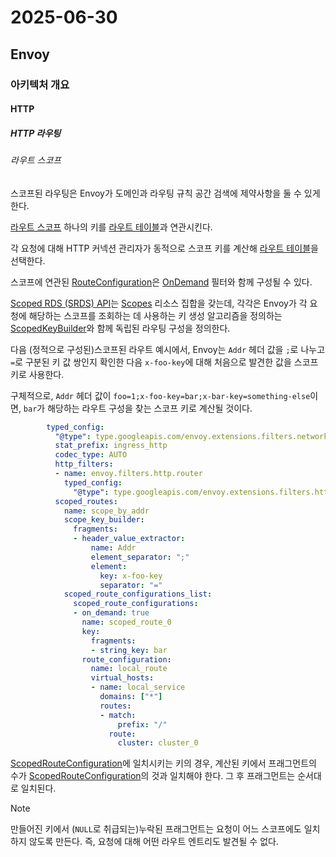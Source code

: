 # 2025-06-30

## Envoy

### 아키텍처 개요

#### HTTP

##### HTTP 라우팅

###### 라우트 스코프

스코프된 라우팅은 Envoy가 도메인과 라우팅 규칙 공간 검색에 제약사항을 둘 수 있게 한다.

[라우트 스코프][api-http-route-management-http-scoped-routing-configuration-scoped-route-configuration] 하나의 키를 [라우트 테이블][arch-http-http-routing-route-table]과 연관시킨다.

각 요청에 대해 HTTP 커넥션 관리자가 동적으로 스코프 키를 계산해 [라우트 테이블][api-http-route-management-http-route-configuration-route-configuration]을 선택한다.

스코프에 연관된 [RouteConfiguration][api-http-route-management-http-route-configuration-route-configuration]은 [OnDemand][api-filters-on-demand] 필터와 함께 구성될 수 있다.

[Scoped RDS (SRDS) API][arch-ops-and-config-xds-config-srds]는 [Scopes][api-http-route-management-http-scoped-routing-configuration-scoped-route-configuration] 리소스 집합을 갖는데, 각각은 Envoy가 각 요청에 해당하는 스코프를 조회하는 데 사용하는 키 생성 알고리즘을 정의하는 [ScopedKeyBuilder][api-extensions-filters-scope-key-builder]와 함께 독립된 라우팅 구성을 정의한다.

다음 (정적으로 구성된)스코프된 라우트 예시에서, Envoy는 `Addr` 헤더 값을 `;`로 나누고 `=`로 구분된 키 값 쌍인지 확인한 다음 `x-foo-key`에 대해 처음으로 발견한 값을 스코프 키로 사용한다.

구체적으로, `Addr` 헤더 값이 `foo=1;x-foo-key=bar;x-bar-key=something-else`이면, `bar`가 해당하는 라우트 구성을 찾는 스코프 키로 계산될 것이다.

```yaml
        typed_config:
          "@type": type.googleapis.com/envoy.extensions.filters.network.http_connection_manager.v3.HttpConnectionManager
          stat_prefix: ingress_http
          codec_type: AUTO
          http_filters:
          - name: envoy.filters.http.router
            typed_config:
              "@type": type.googleapis.com/envoy.extensions.filters.http.router.v3.Router
          scoped_routes:
            name: scope_by_addr
            scope_key_builder:
              fragments:
              - header_value_extractor:
                  name: Addr
                  element_separator: ";"
                  element:
                    key: x-foo-key
                    separator: "="
            scoped_route_configurations_list:
              scoped_route_configurations:
              - on_demand: true
                name: scoped_route_0
                key:
                  fragments:
                  - string_key: bar
                route_configuration:
                  name: local_route
                  virtual_hosts:
                  - name: local_service
                    domains: ["*"]
                    routes:
                    - match:
                        prefix: "/"
                      route:
                        cluster: cluster_0
```

[ScopedRouteConfiguration][api-http-route-management-http-scoped-routing-configuration-scoped-route-configuration]에 일치시키는 키의 경우, 계산된 키에서 프래그먼트의 수가 [ScopedRouteConfiguration][api-http-route-management-http-scoped-routing-configuration-scoped-route-configuration]의 것과 일치해야 한다. 그 후 프래그먼트는 순서대로 일치된다.

> [!NOTE]
>
> 만들어진 키에서 (`NULL`로 취급되는)누락된 프래그먼트는 요청이 어느 스코프에도 일치하지 않도록 만든다. 즉, 요청에 대해 어떤 라우트 엔트리도 발견될 수 없다.

[api-http-route-management-http-scoped-routing-configuration-scoped-route-configuration]: https://www.envoyproxy.io/docs/envoy/latest/api-v3/config/route/v3/scoped_route.proto#envoy-v3-api-msg-config-route-v3-scopedrouteconfiguration
[arch-http-http-routing-route-table]: https://www.envoyproxy.io/docs/envoy/latest/intro/arch_overview/http/http_routing#arch-overview-http-routing-route-table
[api-http-route-management-http-route-configuration-route-configuration]: https://www.envoyproxy.io/docs/envoy/latest/api-v3/config/route/v3/route.proto#envoy-v3-api-msg-config-route-v3-routeconfiguration
[api-filters-on-demand]: https://www.envoyproxy.io/docs/envoy/latest/api-v3/extensions/filters/http/on_demand/v3/on_demand.proto#envoy-v3-api-msg-extensions-filters-http-on-demand-v3-ondemand
[arch-ops-and-config-xds-config-srds]: https://www.envoyproxy.io/docs/envoy/latest/intro/arch_overview/operations/dynamic_configuration#arch-overview-dynamic-config-srds
[api-extensions-filters-scope-key-builder]: https://www.envoyproxy.io/docs/envoy/latest/api-v3/extensions/filters/network/http_connection_manager/v3/http_connection_manager.proto#envoy-v3-api-msg-extensions-filters-network-http-connection-manager-v3-scopedroutes-scopekeybuilder